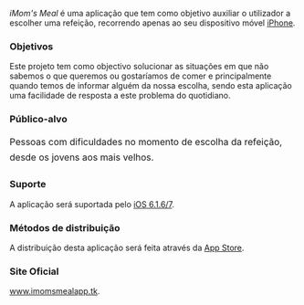<p><em>iMom's Meal</em> é uma aplicação que tem como objetivo auxiliar o utilizador a escolher uma refeição, recorrendo apenas ao seu dispositivo móvel <a title="iPhone" href="http://www.apple.com/iphone/">iPhone</a>.</p>
<h3>Objetivos</h3>
<p>Este projeto tem como objectivo solucionar as situações em que não sabemos o que queremos ou gostaríamos de comer e principalmente quando temos de informar alguém da nossa escolha, sendo esta aplicação uma facilidade de resposta a este problema do quotidiano.</p>
<h3>Público-alvo</h3>
<p><span style="line-height: 1.714285714; font-size: 1rem;">Pessoas com dificuldades no momento de escolha da refeição, desde os jovens aos mais velhos.</span></p>
<h3>Suporte</h3>
<p>A aplicação será suportada pelo <a title="iOS" href="http://www.apple.com/ios/" target="_blank">iOS 6.1.6/7</a>.</p>
<h3>Métodos de distribuição</h3>
<p>A distribuição desta aplicação será feita através da <a title="App Store" href="http://store.apple.com/" target="_blank">App Store</a>.</p>
<h3>Site Oficial</h3>
<a title="Site Oficial da Aplicação" href="http://www.imomsmealapp.tk/">www.imomsmealapp.tk</a>.